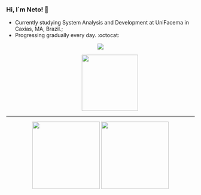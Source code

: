 ### <p>Hi, I`m Neto! 👋</p>
- Currently studying System Analysis and Development at UniFacema in Caxias, MA, Brazil.; <br>
- Progressing gradually every day. :octocat:


<p align="center">
  <a href="https://skillicons.dev">
    <img src="https://skillicons.dev/icons?i=php,py,mysql,dotnet,github,git,html,css,vscode,visualstudio" />
  </a>
</p>

<img style="padding-left: 40%; " align="center" height="150" src="https://media1.tenor.com/m/Ci4t4CiN7yEAAAAC/boruto-karma-naruto.gif"  /> 

<hr>

<p align='center'>
  <img height="180em" src="https://github-readme-stats.vercel.app/api?username=NetoSantosOP7&show_icons=true&theme=radical&count_private=true"/>
  <img height="180em" src="https://github-readme-stats.vercel.app/api/top-langs/?username=NetoSantosOP7&layout=compact&theme=radical"/>
</p>

